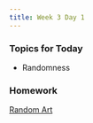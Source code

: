 ```yaml
---
title: Week 3 Day 1
---
```


### Topics for Today
* Randomness

### Homework
[Random Art](https://github.com/tiy-lv-python-2015-06/random-art)
